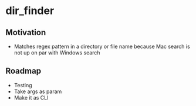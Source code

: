 # dir_finder
## Motivation
- Matches regex pattern in a directory or file name because Mac search is not up on par with Windows search

## Roadmap
- Testing
- Take args as param
- Make it as CLI
